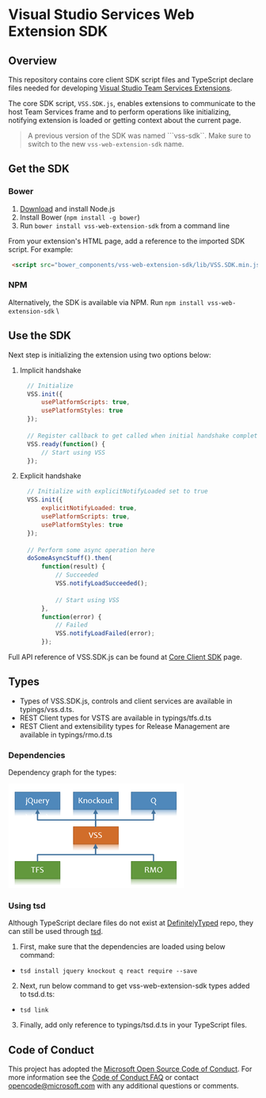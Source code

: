 # Visual Studio Services Web Extension SDK

## Overview

This repository contains core client SDK script files and TypeScript declare files needed for developing [Visual Studio Team Services Extensions](https://www.visualstudio.com/integrate/extensions/overview).

The core SDK script, `VSS.SDK.js`, enables extensions to communicate to the host Team Services frame and to perform operations like initializing, notifying extension is loaded or getting context about the current page.

> A previous version of the SDK was named ```vss-sdk``. Make sure to switch to the new `vss-web-extension-sdk` name.

## Get the SDK

### Bower

1. [Download](https://nodejs.org/en/download/) and install Node.js
2. Install Bower (`npm install -g bower`)
3. Run `bower install vss-web-extension-sdk` from a command line 

From your extension's HTML page, add a reference to the imported SDK script. For example:

```html
 <script src="bower_components/vss-web-extension-sdk/lib/VSS.SDK.min.js"></script>
 ```
  
### NPM

Alternatively, the SDK is available via NPM. Run `npm install vss-web-extension-sdk`
\
## Use the SDK

Next step is initializing the extension using two options below: 
 1. Implicit handshake
 	```javascript
	  // Initialize
	  VSS.init({
		  usePlatformScripts: true, 
		  usePlatformStyles: true
	  });
	  
	  // Register callback to get called when initial handshake completed
	  VSS.ready(function() {
		  // Start using VSS
	  });
	  ```
      
 2. Explicit handshake
    ```javascript
	  // Initialize with explicitNotifyLoaded set to true 
	  VSS.init({
          explicitNotifyLoaded: true,
		  usePlatformScripts: true, 
		  usePlatformStyles: true
	  });
      
      // Perform some async operation here
      doSomeAsyncStuff().then(
          function(result) {
              // Succeeded
              VSS.notifyLoadSucceeded();
              
              // Start using VSS
          },
          function(error) {
              // Failed
              VSS.notifyLoadFailed(error);
          });
    ```

Full API reference of VSS.SDK.js can be found at [Core Client SDK](https://www.visualstudio.com/en-us/integrate/extensions/reference/client/core-sdk) page.

## Types
 * Types of VSS.SDK.js, controls and client services are available in typings/vss.d.ts. 
 * REST Client types for VSTS are available in typings/tfs.d.ts
 * REST Client and extensibility types for Release Management are available in typings/rmo.d.ts
 
### Dependencies

Dependency graph for the types:

![Dependency Graph](img/dependencies.png)
 
### Using tsd
Although TypeScript declare files do not exist at [DefinitelyTyped](https://github.com/DefinitelyTyped/DefinitelyTyped) repo, they can still be used through [tsd](https://www.npmjs.com/package/tsd).

1. First, make sure that the dependencies are loaded using below command:
 * `tsd install jquery knockout q react require --save`
 
2. Next, run below command to get vss-web-extension-sdk types added to tsd.d.ts:
 * `tsd link`

3. Finally, add only reference to typings/tsd.d.ts in your TypeScript files. 

## Code of Conduct

This project has adopted the [Microsoft Open Source Code of Conduct](https://opensource.microsoft.com/codeofconduct/). For more information see the [Code of Conduct FAQ](https://opensource.microsoft.com/codeofconduct/faq/) or contact [opencode@microsoft.com](mailto:opencode@microsoft.com) with any additional questions or comments.
